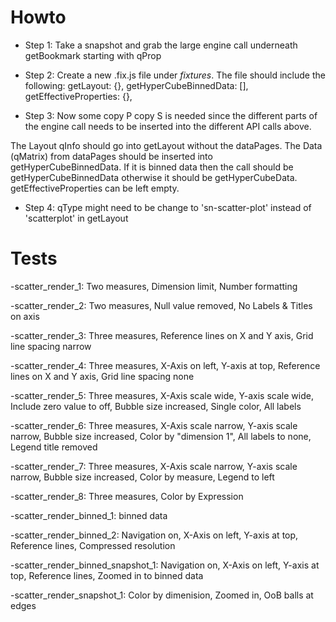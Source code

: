# Howto

- Step 1: Take a snapshot and grab the large engine call underneath getBookmark starting with qProp
- Step 2: Create a new .fix.js file under _fixtures_. The file should include the following:
  getLayout: {},
  getHyperCubeBinnedData: [],  
   getEffectiveProperties: {},

- Step 3: Now some copy P copy S is needed since the different parts of the engine call needs to be inserted into the different API calls above.

The Layout qInfo should go into getLayout without the dataPages. The Data (qMatrix) from dataPages should be inserted into getHyperCubeBinnedData. If it is binned data then the call should be getHyperCubeBinnedData otherwise it should be getHyperCubeData. getEffectiveProperties can be left empty.

- Step 4: qType might need to be change to 'sn-scatter-plot' instead of 'scatterplot' in getLayout

# Tests

-scatter_render_1:
Two measures,
Dimension limit,
Number formatting

-scatter_render_2:
Two measures,
Null value removed,
No Labels & Titles on axis

-scatter_render_3:
Three measures,
Reference lines on X and Y axis,
Grid line spacing narrow

-scatter_render_4:
Three measures,
X-Axis on left,
Y-axis at top,
Reference lines on X and Y axis,
Grid line spacing none

-scatter_render_5:
Three measures,
X-Axis scale wide,
Y-axis scale wide,
Include zero value to off,
Bubble size increased,
Single color,
All labels

-scatter_render_6:
Three measures,
X-Axis scale narrow,
Y-axis scale narrow,
Bubble size increased,
Color by "dimension 1",
All labels to none,
Legend title removed

-scatter_render_7:
Three measures,
X-Axis scale narrow,
Y-axis scale narrow,
Bubble size increased,
Color by measure,
Legend to left

-scatter_render_8:
Three measures,
Color by Expression

-scatter_render_binned_1:
binned data

-scatter_render_binned_2:
Navigation on,
X-Axis on left,
Y-axis at top,
Reference lines,
Compressed resolution

-scatter_render_binned_snapshot_1:
Navigation on,
X-Axis on left,
Y-axis at top,
Reference lines,
Zoomed in to binned data

-scatter_render_snapshot_1:
Color by dimenision,
Zoomed in,
OoB balls at edges
